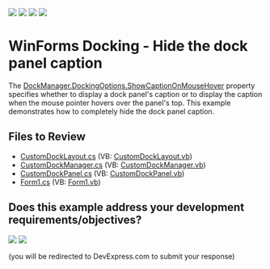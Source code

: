 <!-- default badges list -->
![](https://img.shields.io/endpoint?url=https://codecentral.devexpress.com/api/v1/VersionRange/128616289/24.2.1%2B)
[![](https://img.shields.io/badge/Open_in_DevExpress_Support_Center-FF7200?style=flat-square&logo=DevExpress&logoColor=white)](https://supportcenter.devexpress.com/ticket/details/E1940)
[![](https://img.shields.io/badge/📖_How_to_use_DevExpress_Examples-e9f6fc?style=flat-square)](https://docs.devexpress.com/GeneralInformation/403183)
[![](https://img.shields.io/badge/💬_Leave_Feedback-feecdd?style=flat-square)](#does-this-example-address-your-development-requirementsobjectives)
<!-- default badges end -->

# WinForms Docking - Hide the dock panel caption

The [DockManager.DockingOptions.ShowCaptionOnMouseHover](https://docs.devexpress.com/WindowsForms/DevExpress.XtraBars.Docking.DockingOptions.ShowCaptionOnMouseHover) property specifies whether to display a dock panel's caption or to display the caption when the mouse pointer hovers over the panel's top. This example demonstrates how to completely hide the dock panel caption.


## Files to Review

* [CustomDockLayout.cs](./CS/WindowsApplication81/CustomDockLayout.cs) (VB: [CustomDockLayout.vb](./VB/WindowsApplication81/CustomDockLayout.vb))
* [CustomDockManager.cs](./CS/WindowsApplication81/CustomDockManager.cs) (VB: [CustomDockManager.vb](./VB/WindowsApplication81/CustomDockManager.vb))
* [CustomDockPanel.cs](./CS/WindowsApplication81/CustomDockPanel.cs) (VB: [CustomDockPanel.vb](./VB/WindowsApplication81/CustomDockPanel.vb))
* [Form1.cs](./CS/WindowsApplication81/Form1.cs) (VB: [Form1.vb](./VB/WindowsApplication81/Form1.vb))
<!-- feedback -->
## Does this example address your development requirements/objectives?

[<img src="https://www.devexpress.com/support/examples/i/yes-button.svg"/>](https://www.devexpress.com/support/examples/survey.xml?utm_source=github&utm_campaign=winforms-docking-hide-dock-panel-caption&~~~was_helpful=yes) [<img src="https://www.devexpress.com/support/examples/i/no-button.svg"/>](https://www.devexpress.com/support/examples/survey.xml?utm_source=github&utm_campaign=winforms-docking-hide-dock-panel-caption&~~~was_helpful=no)

(you will be redirected to DevExpress.com to submit your response)
<!-- feedback end -->
